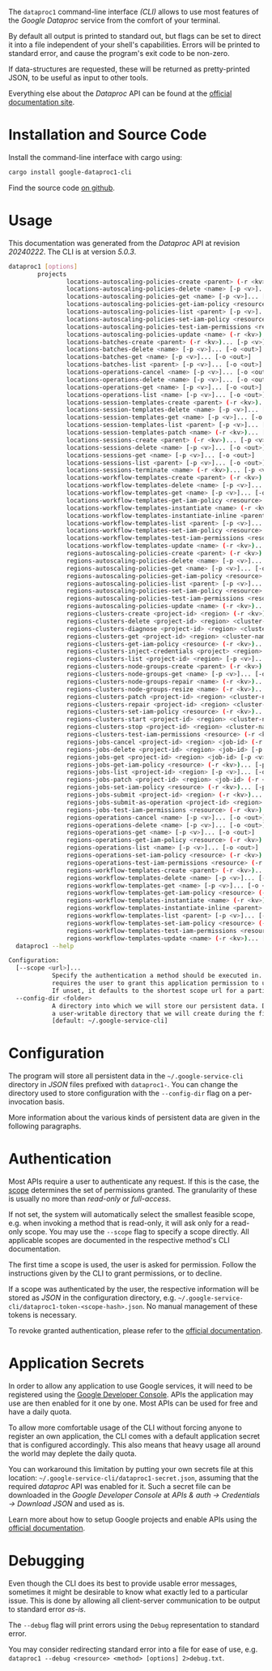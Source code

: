 <!---
DO NOT EDIT !
This file was generated automatically from 'src/generator/templates/cli/README.md.mako'
DO NOT EDIT !
-->
The `dataproc1` command-line interface *(CLI)* allows to use most features of the *Google Dataproc* service from the comfort of your terminal.

By default all output is printed to standard out, but flags can be set to direct it into a file independent of your shell's
capabilities. Errors will be printed to standard error, and cause the program's exit code to be non-zero.

If data-structures are requested, these will be returned as pretty-printed JSON, to be useful as input to other tools.

Everything else about the *Dataproc* API can be found at the
[official documentation site](https://cloud.google.com/dataproc/).

# Installation and Source Code

Install the command-line interface with cargo using:

```bash
cargo install google-dataproc1-cli
```

Find the source code [on github](https://github.com/Byron/google-apis-rs/tree/main/gen/dataproc1-cli).

# Usage

This documentation was generated from the *Dataproc* API at revision *20240222*. The CLI is at version *5.0.3*.

```bash
dataproc1 [options]
        projects
                locations-autoscaling-policies-create <parent> (-r <kv>)... [-p <v>]... [-o <out>]
                locations-autoscaling-policies-delete <name> [-p <v>]... [-o <out>]
                locations-autoscaling-policies-get <name> [-p <v>]... [-o <out>]
                locations-autoscaling-policies-get-iam-policy <resource> (-r <kv>)... [-p <v>]... [-o <out>]
                locations-autoscaling-policies-list <parent> [-p <v>]... [-o <out>]
                locations-autoscaling-policies-set-iam-policy <resource> (-r <kv>)... [-p <v>]... [-o <out>]
                locations-autoscaling-policies-test-iam-permissions <resource> (-r <kv>)... [-p <v>]... [-o <out>]
                locations-autoscaling-policies-update <name> (-r <kv>)... [-p <v>]... [-o <out>]
                locations-batches-create <parent> (-r <kv>)... [-p <v>]... [-o <out>]
                locations-batches-delete <name> [-p <v>]... [-o <out>]
                locations-batches-get <name> [-p <v>]... [-o <out>]
                locations-batches-list <parent> [-p <v>]... [-o <out>]
                locations-operations-cancel <name> [-p <v>]... [-o <out>]
                locations-operations-delete <name> [-p <v>]... [-o <out>]
                locations-operations-get <name> [-p <v>]... [-o <out>]
                locations-operations-list <name> [-p <v>]... [-o <out>]
                locations-session-templates-create <parent> (-r <kv>)... [-p <v>]... [-o <out>]
                locations-session-templates-delete <name> [-p <v>]... [-o <out>]
                locations-session-templates-get <name> [-p <v>]... [-o <out>]
                locations-session-templates-list <parent> [-p <v>]... [-o <out>]
                locations-session-templates-patch <name> (-r <kv>)... [-p <v>]... [-o <out>]
                locations-sessions-create <parent> (-r <kv>)... [-p <v>]... [-o <out>]
                locations-sessions-delete <name> [-p <v>]... [-o <out>]
                locations-sessions-get <name> [-p <v>]... [-o <out>]
                locations-sessions-list <parent> [-p <v>]... [-o <out>]
                locations-sessions-terminate <name> (-r <kv>)... [-p <v>]... [-o <out>]
                locations-workflow-templates-create <parent> (-r <kv>)... [-p <v>]... [-o <out>]
                locations-workflow-templates-delete <name> [-p <v>]... [-o <out>]
                locations-workflow-templates-get <name> [-p <v>]... [-o <out>]
                locations-workflow-templates-get-iam-policy <resource> (-r <kv>)... [-p <v>]... [-o <out>]
                locations-workflow-templates-instantiate <name> (-r <kv>)... [-p <v>]... [-o <out>]
                locations-workflow-templates-instantiate-inline <parent> (-r <kv>)... [-p <v>]... [-o <out>]
                locations-workflow-templates-list <parent> [-p <v>]... [-o <out>]
                locations-workflow-templates-set-iam-policy <resource> (-r <kv>)... [-p <v>]... [-o <out>]
                locations-workflow-templates-test-iam-permissions <resource> (-r <kv>)... [-p <v>]... [-o <out>]
                locations-workflow-templates-update <name> (-r <kv>)... [-p <v>]... [-o <out>]
                regions-autoscaling-policies-create <parent> (-r <kv>)... [-p <v>]... [-o <out>]
                regions-autoscaling-policies-delete <name> [-p <v>]... [-o <out>]
                regions-autoscaling-policies-get <name> [-p <v>]... [-o <out>]
                regions-autoscaling-policies-get-iam-policy <resource> (-r <kv>)... [-p <v>]... [-o <out>]
                regions-autoscaling-policies-list <parent> [-p <v>]... [-o <out>]
                regions-autoscaling-policies-set-iam-policy <resource> (-r <kv>)... [-p <v>]... [-o <out>]
                regions-autoscaling-policies-test-iam-permissions <resource> (-r <kv>)... [-p <v>]... [-o <out>]
                regions-autoscaling-policies-update <name> (-r <kv>)... [-p <v>]... [-o <out>]
                regions-clusters-create <project-id> <region> (-r <kv>)... [-p <v>]... [-o <out>]
                regions-clusters-delete <project-id> <region> <cluster-name> [-p <v>]... [-o <out>]
                regions-clusters-diagnose <project-id> <region> <cluster-name> (-r <kv>)... [-p <v>]... [-o <out>]
                regions-clusters-get <project-id> <region> <cluster-name> [-p <v>]... [-o <out>]
                regions-clusters-get-iam-policy <resource> (-r <kv>)... [-p <v>]... [-o <out>]
                regions-clusters-inject-credentials <project> <region> <cluster> (-r <kv>)... [-p <v>]... [-o <out>]
                regions-clusters-list <project-id> <region> [-p <v>]... [-o <out>]
                regions-clusters-node-groups-create <parent> (-r <kv>)... [-p <v>]... [-o <out>]
                regions-clusters-node-groups-get <name> [-p <v>]... [-o <out>]
                regions-clusters-node-groups-repair <name> (-r <kv>)... [-p <v>]... [-o <out>]
                regions-clusters-node-groups-resize <name> (-r <kv>)... [-p <v>]... [-o <out>]
                regions-clusters-patch <project-id> <region> <cluster-name> (-r <kv>)... [-p <v>]... [-o <out>]
                regions-clusters-repair <project-id> <region> <cluster-name> (-r <kv>)... [-p <v>]... [-o <out>]
                regions-clusters-set-iam-policy <resource> (-r <kv>)... [-p <v>]... [-o <out>]
                regions-clusters-start <project-id> <region> <cluster-name> (-r <kv>)... [-p <v>]... [-o <out>]
                regions-clusters-stop <project-id> <region> <cluster-name> (-r <kv>)... [-p <v>]... [-o <out>]
                regions-clusters-test-iam-permissions <resource> (-r <kv>)... [-p <v>]... [-o <out>]
                regions-jobs-cancel <project-id> <region> <job-id> (-r <kv>)... [-p <v>]... [-o <out>]
                regions-jobs-delete <project-id> <region> <job-id> [-p <v>]... [-o <out>]
                regions-jobs-get <project-id> <region> <job-id> [-p <v>]... [-o <out>]
                regions-jobs-get-iam-policy <resource> (-r <kv>)... [-p <v>]... [-o <out>]
                regions-jobs-list <project-id> <region> [-p <v>]... [-o <out>]
                regions-jobs-patch <project-id> <region> <job-id> (-r <kv>)... [-p <v>]... [-o <out>]
                regions-jobs-set-iam-policy <resource> (-r <kv>)... [-p <v>]... [-o <out>]
                regions-jobs-submit <project-id> <region> (-r <kv>)... [-p <v>]... [-o <out>]
                regions-jobs-submit-as-operation <project-id> <region> (-r <kv>)... [-p <v>]... [-o <out>]
                regions-jobs-test-iam-permissions <resource> (-r <kv>)... [-p <v>]... [-o <out>]
                regions-operations-cancel <name> [-p <v>]... [-o <out>]
                regions-operations-delete <name> [-p <v>]... [-o <out>]
                regions-operations-get <name> [-p <v>]... [-o <out>]
                regions-operations-get-iam-policy <resource> (-r <kv>)... [-p <v>]... [-o <out>]
                regions-operations-list <name> [-p <v>]... [-o <out>]
                regions-operations-set-iam-policy <resource> (-r <kv>)... [-p <v>]... [-o <out>]
                regions-operations-test-iam-permissions <resource> (-r <kv>)... [-p <v>]... [-o <out>]
                regions-workflow-templates-create <parent> (-r <kv>)... [-p <v>]... [-o <out>]
                regions-workflow-templates-delete <name> [-p <v>]... [-o <out>]
                regions-workflow-templates-get <name> [-p <v>]... [-o <out>]
                regions-workflow-templates-get-iam-policy <resource> (-r <kv>)... [-p <v>]... [-o <out>]
                regions-workflow-templates-instantiate <name> (-r <kv>)... [-p <v>]... [-o <out>]
                regions-workflow-templates-instantiate-inline <parent> (-r <kv>)... [-p <v>]... [-o <out>]
                regions-workflow-templates-list <parent> [-p <v>]... [-o <out>]
                regions-workflow-templates-set-iam-policy <resource> (-r <kv>)... [-p <v>]... [-o <out>]
                regions-workflow-templates-test-iam-permissions <resource> (-r <kv>)... [-p <v>]... [-o <out>]
                regions-workflow-templates-update <name> (-r <kv>)... [-p <v>]... [-o <out>]
  dataproc1 --help

Configuration:
  [--scope <url>]...
            Specify the authentication a method should be executed in. Each scope
            requires the user to grant this application permission to use it.
            If unset, it defaults to the shortest scope url for a particular method.
  --config-dir <folder>
            A directory into which we will store our persistent data. Defaults to
            a user-writable directory that we will create during the first invocation.
            [default: ~/.google-service-cli]

```

# Configuration

The program will store all persistent data in the `~/.google-service-cli` directory in *JSON* files prefixed with `dataproc1-`.  You can change the directory used to store configuration with the `--config-dir` flag on a per-invocation basis.

More information about the various kinds of persistent data are given in the following paragraphs.

# Authentication

Most APIs require a user to authenticate any request. If this is the case, the [scope][scopes] determines the 
set of permissions granted. The granularity of these is usually no more than *read-only* or *full-access*.

If not set, the system will automatically select the smallest feasible scope, e.g. when invoking a
method that is read-only, it will ask only for a read-only scope. 
You may use the `--scope` flag to specify a scope directly. 
All applicable scopes are documented in the respective method's CLI documentation.

The first time a scope is used, the user is asked for permission. Follow the instructions given 
by the CLI to grant permissions, or to decline.

If a scope was authenticated by the user, the respective information will be stored as *JSON* in the configuration
directory, e.g. `~/.google-service-cli/dataproc1-token-<scope-hash>.json`. No manual management of these tokens
is necessary.

To revoke granted authentication, please refer to the [official documentation][revoke-access].

# Application Secrets

In order to allow any application to use Google services, it will need to be registered using the 
[Google Developer Console][google-dev-console]. APIs the application may use are then enabled for it
one by one. Most APIs can be used for free and have a daily quota.

To allow more comfortable usage of the CLI without forcing anyone to register an own application, the CLI
comes with a default application secret that is configured accordingly. This also means that heavy usage
all around the world may deplete the daily quota.

You can workaround this limitation by putting your own secrets file at this location: 
`~/.google-service-cli/dataproc1-secret.json`, assuming that the required *dataproc* API 
was enabled for it. Such a secret file can be downloaded in the *Google Developer Console* at 
*APIs & auth -> Credentials -> Download JSON* and used as is.

Learn more about how to setup Google projects and enable APIs using the [official documentation][google-project-new].


# Debugging

Even though the CLI does its best to provide usable error messages, sometimes it might be desirable to know
what exactly led to a particular issue. This is done by allowing all client-server communication to be 
output to standard error *as-is*.

The `--debug` flag will print errors using the `Debug` representation to standard error.

You may consider redirecting standard error into a file for ease of use, e.g. `dataproc1 --debug <resource> <method> [options] 2>debug.txt`.


[scopes]: https://developers.google.com/+/api/oauth#scopes
[revoke-access]: http://webapps.stackexchange.com/a/30849
[google-dev-console]: https://console.developers.google.com/
[google-project-new]: https://developers.google.com/console/help/new/
